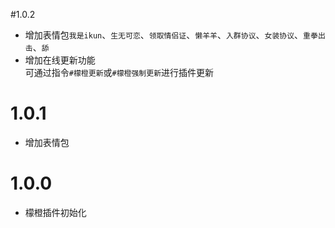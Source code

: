 #1.0.2
* 增加表情包`我是ikun`、`生无可恋`、`领取情侣证`、`懒羊羊`、`入群协议`、`女装协议`、`重拳出击`、`舔`
* 增加在线更新功能 <br>可通过指令`#檬橙更新`或`#檬橙强制更新`进行插件更新
# 1.0.1

* 增加表情包

# 1.0.0

* 檬橙插件初始化
